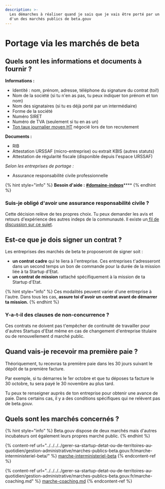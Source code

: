 ```yaml
---
description: >-
  Les démarches à réaliser quand je sais que je vais être porté par un titulaire
  d'un des marchés publics de beta.gouv
---
```


# Portage via les marchés de beta

## Quels sont les informations et documents à fournir ?

**Informations :**&#x20;

* Identité : nom, prénom, adresse, téléphone du signature du contrat (toi!)
* Nom de la société (si tu n'en as pas, tu peux indiquer ton prénom et ton nom)
* Nom des signataires (si tu es déjà porté par un intermédiaire)
* Forme de la société
* Numéro SIRET
* Numéro de TVA (seulement si tu en as un)
* [Ton taux journalier moyen HT](../../remuneration.md#grille-de-taux-journaliers) négocié lors de ton recrutement

**Documents :**&#x20;

* RIB
* Attestation URSSAF (micro-entreprise) ou extrait KBIS (autres statuts)
* Attestation de régularité fiscale (disponible depuis l'espace URSSAF)

_Selon les entreprises de portage :_&#x20;

* Assurance responsabilité civile professionnelle

{% hint style="info" %}
**Besoin d'aide :** [**#domaine-indeps**](https://mattermost.incubateur.net/betagouv/channels/domaine-indeps)****
{% endhint %}

### Suis-je obligé d'avoir une assurance responsabilité civile ?

Cette décision relève de tes propres choix. Tu peux demander les avis et retours d'expérience des autres indeps de la communauté. Il existe un[ fil de discussion sur ce sujet](https://mattermost.incubateur.net/betagouv/pl/dxr3qdxfibbx5pzabqn8oczs9y).

## Est-ce que je dois signer un contrat ?

Les entreprises des marchés de beta te proposeront de signer soit :&#x20;

* **un contrat cadre** qui te liera à l'entreprise. Ces entreprises t'adresseront dans un second temps un bon de commande pour la durée de la mission liée à ta Startup d'Etat.
* **un contrat de mission** rattaché spécifiquement à la mission de ta Startup d'Etat.

{% hint style="info" %}
Ces modalités peuvent varier d'une entreprise à l'autre. Dans tous les cas, **assure toi d'avoir un contrat avant de démarrer ta mission.**
{% endhint %}

### Y-a-t-il des clauses de non-concurrence ?

Ces contrats ne doivent pas t'empêcher de continuité de travailler pour d'autres Startups d'Etat même en cas de changement d'entreprise titulaire ou de renouvellement d marché public.

## Quand vais-je recevoir ma première paie ?

Théoriquement, tu recevras ta première paie dans les 30 jours suivant le dépôt de ta première facture.&#x20;

Par exemple, si tu démarres le 1er octobre et que tu déposes ta facture le 30 octobre, tu sera payé le 30 novembre au plus tard.

Tu peux te renseigner auprès de ton entreprise pour obtenir une avance de paie. Dans certains cas, il y a des conditions spécifiques qui ne relèvent pas de beta.gouv.

## Quels sont les marchés concernés ?

{% hint style="info" %}
Beta.gouv dispose de deux marchés mais d'autres incubateurs ont également leurs propres marché public.
{% endhint %}

{% content-ref url="../../../../gerer-sa-startup-detat-ou-de-territoires-au-quotidien/gestion-administrative/marches-publics-beta.gouv.fr/marche-interministeriel-beta/" %}
[marche-interministeriel-beta](../../../../gerer-sa-startup-detat-ou-de-territoires-au-quotidien/gestion-administrative/marches-publics-beta.gouv.fr/marche-interministeriel-beta/)
{% endcontent-ref %}

{% content-ref url="../../../../gerer-sa-startup-detat-ou-de-territoires-au-quotidien/gestion-administrative/marches-publics-beta.gouv.fr/marche-coaching.md" %}
[marche-coaching.md](../../../../gerer-sa-startup-detat-ou-de-territoires-au-quotidien/gestion-administrative/marches-publics-beta.gouv.fr/marche-coaching.md)
{% endcontent-ref %}
